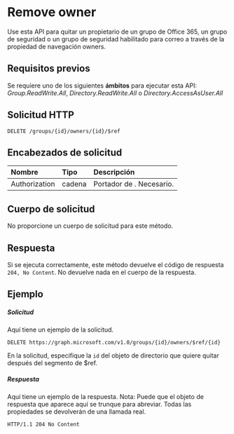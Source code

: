 # <a name="remove-owner"></a>Remove owner

Use esta API para quitar un propietario de un grupo de Office 365, un grupo de seguridad o un grupo de seguridad habilitado para correo a través de la propiedad de navegación owners.

## <a name="prerequisites"></a>Requisitos previos
Se requiere uno de los siguientes **ámbitos** para ejecutar esta API: *Group.ReadWrite.All*, *Directory.ReadWrite.All* o *Directory.AccessAsUser.All*

## <a name="http-request"></a>Solicitud HTTP
<!-- { "blockType": "ignored" } -->
```http
DELETE /groups/{id}/owners/{id}/$ref
```
## <a name="request-headers"></a>Encabezados de solicitud
| Nombre       | Tipo | Descripción|
|:---------------|:--------|:----------|
| Authorization  | cadena  | Portador de <token>. Necesario. |

## <a name="request-body"></a>Cuerpo de solicitud
No proporcione un cuerpo de solicitud para este método.

## <a name="response"></a>Respuesta
Si se ejecuta correctamente, este método devuelve el código de respuesta `204, No Content`. No devuelve nada en el cuerpo de la respuesta.

## <a name="example"></a>Ejemplo
##### <a name="request"></a>Solicitud
Aquí tiene un ejemplo de la solicitud.
<!-- {
  "blockType": "request",
  "name": "create_directoryobject_from_group"
}-->
```http
DELETE https://graph.microsoft.com/v1.0/groups/{id}/owners/$ref/{id}
```
En la solicitud, especifique la `id` del objeto de directorio que quiere quitar después del segmento de $ref.

##### <a name="response"></a>Respuesta
Aquí tiene un ejemplo de la respuesta. Nota: Puede que el objeto de respuesta que aparece aquí se trunque para abreviar. Todas las propiedades se devolverán de una llamada real.
<!-- {
  "blockType": "response",
  "truncated": true,
  "@odata.type": "microsoft.graph.directoryObject"
} -->
```http
HTTP/1.1 204 No Content
```

<!-- uuid: 8fcb5dbc-d5aa-4681-8e31-b001d5168d79
2015-10-25 14:57:30 UTC -->
<!-- {
  "type": "#page.annotation",
  "description": "Create member",
  "keywords": "",
  "section": "documentation",
  "tocPath": ""
}-->